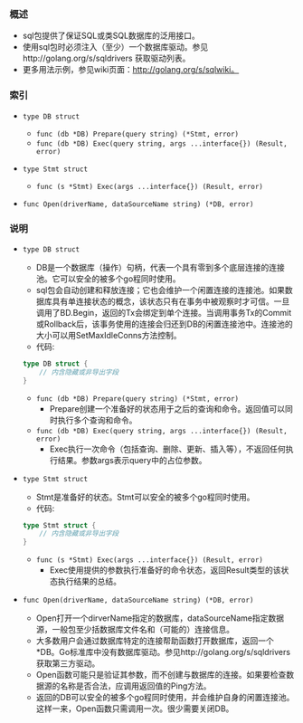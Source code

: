 ### 概述

+ sql包提供了保证SQL或类SQL数据库的泛用接口。
+ 使用sql包时必须注入（至少）一个数据库驱动。参见http://golang.org/s/sqldrivers 获取驱动列表。
+ 更多用法示例，参见wiki页面：http://golang.org/s/sqlwiki。

### 索引

* `type DB struct`
    * `func (db *DB) Prepare(query string) (*Stmt, error)`
    * `func (db *DB) Exec(query string, args ...interface{}) (Result, error)`

* `type Stmt struct`
    * `func (s *Stmt) Exec(args ...interface{}) (Result, error)`

* `func Open(driverName, dataSourceName string) (*DB, error)`

### 说明

* `type DB struct`
    * DB是一个数据库（操作）句柄，代表一个具有零到多个底层连接的连接池。它可以安全的被多个go程同时使用。
    * sql包会自动创建和释放连接；它也会维护一个闲置连接的连接池。如果数据库具有单连接状态的概念，该状态只有在事务中被观察时才可信。一旦调用了BD.Begin，返回的Tx会绑定到单个连接。当调用事务Tx的Commit或Rollback后，该事务使用的连接会归还到DB的闲置连接池中。连接池的大小可以用SetMaxIdleConns方法控制。
    * 代码:
    ```go
    type DB struct {
        // 内含隐藏或非导出字段
    }
    ```
    * `func (db *DB) Prepare(query string) (*Stmt, error)`
        * Prepare创建一个准备好的状态用于之后的查询和命令。返回值可以同时执行多个查询和命令。
    * `func (db *DB) Exec(query string, args ...interface{}) (Result, error)`
        * Exec执行一次命令（包括查询、删除、更新、插入等），不返回任何执行结果。参数args表示query中的占位参数。

* `type Stmt struct`
    * Stmt是准备好的状态。Stmt可以安全的被多个go程同时使用。
    * 代码:
    ```go
    type Stmt struct {
        // 内含隐藏或非导出字段
    }
    ```
    * `func (s *Stmt) Exec(args ...interface{}) (Result, error)`
        * Exec使用提供的参数执行准备好的命令状态，返回Result类型的该状态执行结果的总结。

* `func Open(driverName, dataSourceName string) (*DB, error)`
    * Open打开一个dirverName指定的数据库，dataSourceName指定数据源，一般包至少括数据库文件名和（可能的）连接信息。
    * 大多数用户会通过数据库特定的连接帮助函数打开数据库，返回一个*DB。Go标准库中没有数据库驱动。参见http://golang.org/s/sqldrivers获取第三方驱动。
    * Open函数可能只是验证其参数，而不创建与数据库的连接。如果要检查数据源的名称是否合法，应调用返回值的Ping方法。
    * 返回的DB可以安全的被多个go程同时使用，并会维护自身的闲置连接池。这样一来，Open函数只需调用一次。很少需要关闭DB。
